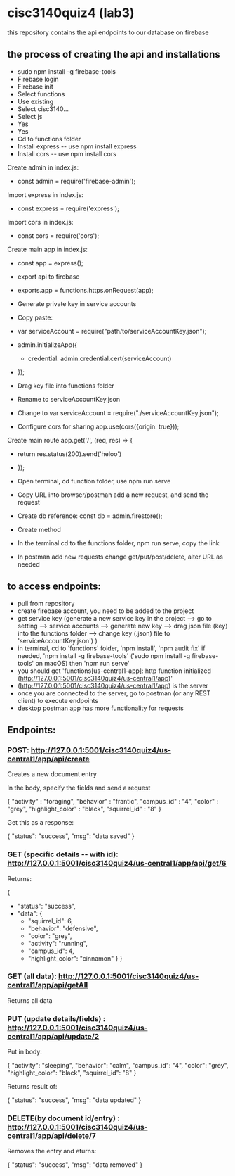 # cisc3140quiz4 (lab3)
this repository contains the api endpoints to our database on firebase 


## the process of creating the api and installations
- sudo npm install -g firebase-tools
- Firebase login
- Firebase init
- Select functions
- Use existing
- Select cisc3140…
- Select js
- Yes
- Yes
- Cd to functions folder
- Install express -- use npm install express
- Install cors -- use npm install cors

Create admin in index.js:
- const admin = require('firebase-admin');

Import express in index.js:
- const express = require('express');

Import cors in index.js:
- const cors = require('cors');

Create main app in index.js:
- const app = express();

- export api to firebase
- exports.app = functions.https.onRequest(app);
- Generate private key in service accounts
- Copy paste: 
- var serviceAccount = require("path/to/serviceAccountKey.json");

- admin.initializeApp({
  - credential: admin.credential.cert(serviceAccount)
- });

- Drag key file into functions folder
- Rename to serviceAccountKey.json
- Change to var serviceAccount = require("./serviceAccountKey.json");
- Configure cors for sharing app.use(cors({origin: true}));

Create main route app.get('/', (req, res) => {
   - return res.status(200).send('heloo')
- });

- Open terminal, cd function folder, use npm run serve
- Copy URL into browser/postman add a new request, and send the request
- Create db reference: const db = admin.firestore();
- Create method
- In the terminal cd to the functions folder, npm run serve, copy the link 
- In postman add new requests change get/put/post/delete, alter URL as needed


## to access endpoints:
- pull from repository
- create firebase account, you need to be added to the project
- get service key (generate a new service key in the project --> go to setting --> service accounts --> generate new key --> drag json file (key) into the functions folder --> change key (.json) file to 'serviceAccountKey.json') )
- in terminal, cd to 'functions' folder, 'npm install', 'npm audit fix' if needed, 'npm install -g firebase-tools' ('sudo npm install -g firebase-tools' on macOS) then 'npm run serve' 
- you should get 'functions[us-central1-app]: http function initialized (http://127.0.0.1:5001/cisc3140quiz4/us-central1/app)'
- (http://127.0.0.1:5001/cisc3140quiz4/us-central1/app) is the server
- once you are connected to the server, go to postman (or any REST client) to execute endpoints
- desktop postman app has more functionality for requests

## Endpoints:

### POST: http://127.0.0.1:5001/cisc3140quiz4/us-central1/app/api/create

Creates a new document entry

In the body, specify the fields and send a request

{
   "activity" : "foraging",
   "behavior" : "frantic",
   "campus_id" : "4",
   "color" : "grey",
   "highlight_color" : "black",
   "squirrel_id" :  "8"
}

Get this as a response:

{
   "status": "success",
   "msg": "data saved"
}
 
### GET (specific details -- with id): ​​http://127.0.0.1:5001/cisc3140quiz4/us-central1/app/api/get/6

Returns:

{
   - "status": "success",
   - "data": {
       - "squirrel_id": 6,
       - "behavior": "defensive",
       - "color": "grey",
       - "activity": "running",
       - "campus_id": 4,
       - "highlight_color": "cinnamon"
   }
}

### GET (all data): http://127.0.0.1:5001/cisc3140quiz4/us-central1/app/api/getAll

Returns all data
 
### PUT (update details/fields) : http://127.0.0.1:5001/cisc3140quiz4/us-central1/app/api/update/2

Put in body:

{
          "activity": "sleeping",
          "behavior": "calm",
          "campus_id": "4",
          "color": "grey",
          "highlight_color": "black",
          "squirrel_id": "8"
       }

Returns result of:

{
   "status": "success",
   "msg": "data updated"
}
 
### DELETE(by document id/entry) : http://127.0.0.1:5001/cisc3140quiz4/us-central1/app/api/delete/7

Removes the entry and eturns:

{
   "status": "success",
   "msg": "data removed"
}
 
